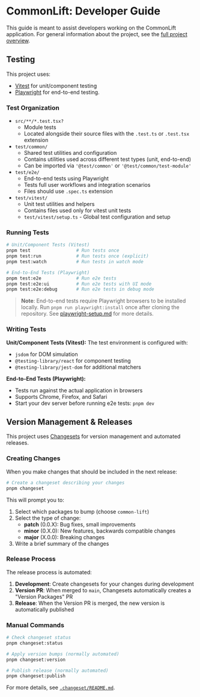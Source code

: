 # CommonLift: Developer Guide

This guide is meant to assist developers working on the CommonLift application. For general information about the
project, see the [full project overview](./docs/project-overview.md).

## Testing

This project uses:

- [Vitest](https://vitest.dev/) for unit/component testing
- [Playwright](https://playwright.dev/) for end-to-end testing.

### Test Organization

- `src/**/*.test.tsx?`
  - Module tests
  - Located alongside their source files with the `.test.ts` or `.test.tsx` extension
- `test/common/`
  - Shared test utilities and configuration
  - Contains utilities used across different test types (unit, end-to-end)
  - Can be imported via `'@test/common'` or `'@test/common/test-module'`
- `test/e2e/`
  - End-to-end tests using Playwright
  - Tests full user workflows and integration scenarios
  - Files should use `.spec.ts` extension
- `test/vitest/`
  - Unit test utilities and helpers
  - Contains files used only for vitest unit tests
  - `test/vitest/setup.ts` - Global test configuration and setup

### Running Tests

```bash
# Unit/Component Tests (Vitest)
pnpm test                 # Run tests once
pnpm test:run             # Run tests once (explicit)
pnpm test:watch           # Run tests in watch mode

# End-to-End Tests (Playwright)
pnpm test:e2e             # Run e2e tests
pnpm test:e2e:ui          # Run e2e tests with UI mode
pnpm test:e2e:debug       # Run e2e tests in debug mode
```

> **Note**: End-to-end tests require Playwright browsers to be installed locally. Run `pnpm run playwright:install` once after cloning the repository. See [playwright-setup.md](./playwright-setup.md) for more details.

### Writing Tests

**Unit/Component Tests (Vitest):**
The test environment is configured with:

- `jsdom` for DOM simulation
- `@testing-library/react` for component testing
- `@testing-library/jest-dom` for additional matchers

**End-to-End Tests (Playwright):**

- Tests run against the actual application in browsers
- Supports Chrome, Firefox, and Safari
- Start your dev server before running e2e tests: `pnpm dev`

## Version Management & Releases

This project uses [Changesets](https://github.com/changesets/changesets) for version management and automated releases.

### Creating Changes

When you make changes that should be included in the next release:

```bash
# Create a changeset describing your changes
pnpm changeset
```

This will prompt you to:
1. Select which packages to bump (choose `common-lift`)
2. Select the type of change:
   - **patch** (0.0.X): Bug fixes, small improvements
   - **minor** (0.X.0): New features, backwards compatible changes
   - **major** (X.0.0): Breaking changes
3. Write a brief summary of the changes

### Release Process

The release process is automated:

1. **Development**: Create changesets for your changes during development
2. **Version PR**: When merged to `main`, Changesets automatically creates a "Version Packages" PR
3. **Release**: When the Version PR is merged, the new version is automatically published

### Manual Commands

```bash
# Check changeset status
pnpm changeset:status

# Apply version bumps (normally automated)
pnpm changeset:version

# Publish release (normally automated)
pnpm changeset:publish
```

For more details, see [`.changeset/README.md`](.changeset/README.md).
